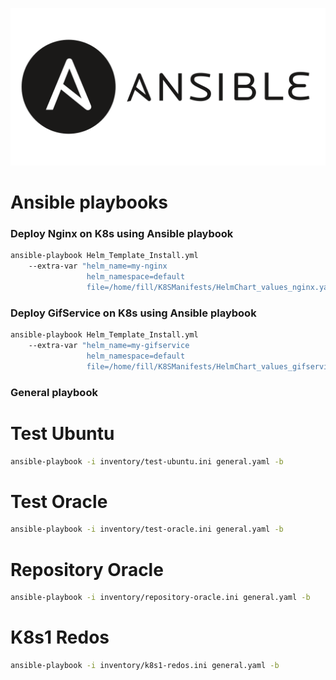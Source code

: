 ![Ansible](images/Ansible_new.png)

# Ansible playbooks

### Deploy Nginx on K8s using Ansible playbook
```bash
ansible-playbook Helm_Template_Install.yml 
    --extra-var "helm_name=my-nginx 
                 helm_namespace=default 
                 file=/home/fill/K8SManifests/HelmChart_values_nginx.yaml"
```

### Deploy GifService on K8s using Ansible playbook
```bash
ansible-playbook Helm_Template_Install.yml 
    --extra-var "helm_name=my-gifservice 
                 helm_namespace=default 
                 file=/home/fill/K8SManifests/HelmChart_values_gifservice.yaml"
```

### General playbook

# Test Ubuntu
```bash
ansible-playbook -i inventory/test-ubuntu.ini general.yaml -b
```

# Test Oracle
```bash
ansible-playbook -i inventory/test-oracle.ini general.yaml -b
```

# Repository Oracle
```bash
ansible-playbook -i inventory/repository-oracle.ini general.yaml -b
```
# K8s1 Redos
```bash
ansible-playbook -i inventory/k8s1-redos.ini general.yaml -b
```